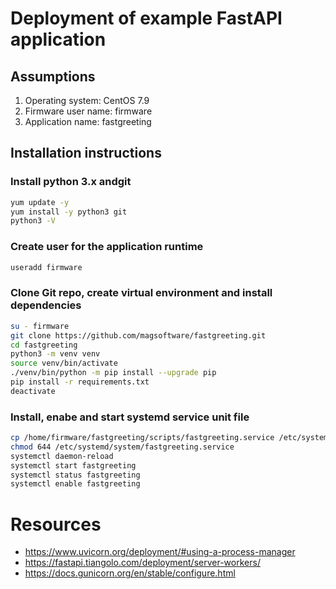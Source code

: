 # Deployment of example FastAPI application

## Assumptions
1. Operating system:   CentOS 7.9
1. Firmware user name: firmware
1. Application name:   fastgreeting

## Installation instructions

### Install python 3.x andgit
```bash
yum update -y
yum install -y python3 git
python3 -V
```

### Create user for the application runtime
```bash
useradd firmware
```

### Clone Git repo, create virtual environment and install dependencies
```bash
su - firmware
git clone https://github.com/magsoftware/fastgreeting.git
cd fastgreeting
python3 -m venv venv
source venv/bin/activate
./venv/bin/python -m pip install --upgrade pip
pip install -r requirements.txt
deactivate
```

### Install, enabe and start systemd service unit file
```bash
cp /home/firmware/fastgreeting/scripts/fastgreeting.service /etc/systemd/system/
chmod 644 /etc/systemd/system/fastgreeting.service
systemctl daemon-reload
systemctl start fastgreeting
systemctl status fastgreeting
systemctl enable fastgreeting
```

# Resources
- https://www.uvicorn.org/deployment/#using-a-process-manager
- https://fastapi.tiangolo.com/deployment/server-workers/
- https://docs.gunicorn.org/en/stable/configure.html

